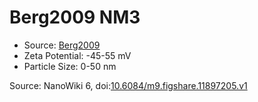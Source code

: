 <a name="material" />

# Berg2009 NM3
<script type="application/ld+json">
  {
    "@context": "https://schema.org/",
    "@type": "ChemicalSubstance",
    "@id": "https://egonw.github.io/nanowiki/nanowiki147.html#material",
    "http://purl.org/dc/terms/conformsTo":
      {
        "@type": "CreativeWork",
        "@id": "https://bioschemas.org/profiles/ChemicalSubstance/0.4-RELEASE/"
      },
    "identfier": "147",
    "name": "Berg2009 NM3",
    "url": "https://egonw.github.io/nanowiki/nanowiki147.html#material",
    "sameAs": "http://127.0.0.1/mediawiki/index.php/Special:URIResolver/Berg2009_NM3"
  }
</script>


* Source: [Berg2009](articleBerg2009.md)
* Zeta Potential: -45-55 mV
* Particle Size: 0-50 nm


Source: NanoWiki 6, doi:[10.6084/m9.figshare.11897205.v1](https://doi.org/10.6084/m9.figshare.11897205.v1)
